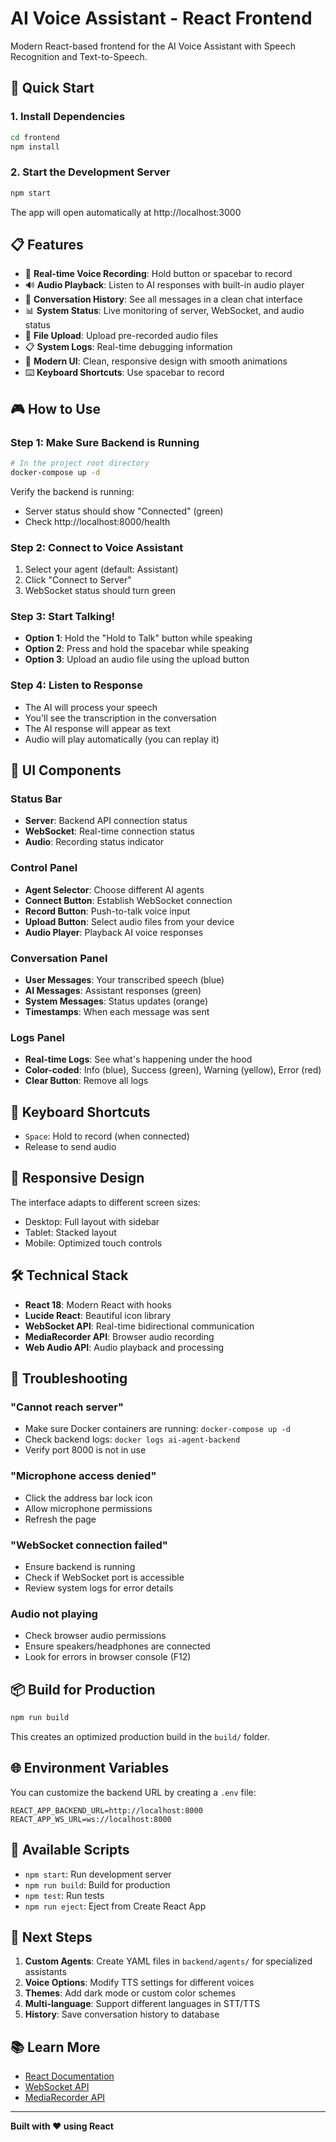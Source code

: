 # AI Voice Assistant - React Frontend

Modern React-based frontend for the AI Voice Assistant with Speech Recognition and Text-to-Speech.

## 🚀 Quick Start

### 1. Install Dependencies
```bash
cd frontend
npm install
``` 

### 2. Start the Development Server
```bash
npm start
```

The app will open automatically at http://localhost:3000

## 📋 Features

- 🎤 **Real-time Voice Recording**: Hold button or spacebar to record
- 🔊 **Audio Playback**: Listen to AI responses with built-in audio player
- 💬 **Conversation History**: See all messages in a clean chat interface
- 📊 **System Status**: Live monitoring of server, WebSocket, and audio status
- 📁 **File Upload**: Upload pre-recorded audio files
- 📋 **System Logs**: Real-time debugging information
- 🎨 **Modern UI**: Clean, responsive design with smooth animations
- ⌨️ **Keyboard Shortcuts**: Use spacebar to record

## 🎮 How to Use

### Step 1: Make Sure Backend is Running
```bash
# In the project root directory
docker-compose up -d
```

Verify the backend is running:
- Server status should show "Connected" (green)
- Check http://localhost:8000/health

### Step 2: Connect to Voice Assistant
1. Select your agent (default: Assistant)
2. Click "Connect to Server"
3. WebSocket status should turn green

### Step 3: Start Talking!
- **Option 1**: Hold the "Hold to Talk" button while speaking
- **Option 2**: Press and hold the spacebar while speaking
- **Option 3**: Upload an audio file using the upload button

### Step 4: Listen to Response
- The AI will process your speech
- You'll see the transcription in the conversation
- The AI response will appear as text
- Audio will play automatically (you can replay it)

## 🎨 UI Components

### Status Bar
- **Server**: Backend API connection status
- **WebSocket**: Real-time connection status
- **Audio**: Recording status indicator

### Control Panel
- **Agent Selector**: Choose different AI agents
- **Connect Button**: Establish WebSocket connection
- **Record Button**: Push-to-talk voice input
- **Upload Button**: Select audio files from your device
- **Audio Player**: Playback AI voice responses

### Conversation Panel
- **User Messages**: Your transcribed speech (blue)
- **AI Messages**: Assistant responses (green)
- **System Messages**: Status updates (orange)
- **Timestamps**: When each message was sent

### Logs Panel
- **Real-time Logs**: See what's happening under the hood
- **Color-coded**: Info (blue), Success (green), Warning (yellow), Error (red)
- **Clear Button**: Remove all logs

## 🔧 Keyboard Shortcuts

- `Space`: Hold to record (when connected)
- Release to send audio

## 📱 Responsive Design

The interface adapts to different screen sizes:
- Desktop: Full layout with sidebar
- Tablet: Stacked layout
- Mobile: Optimized touch controls

## 🛠️ Technical Stack

- **React 18**: Modern React with hooks
- **Lucide React**: Beautiful icon library
- **WebSocket API**: Real-time bidirectional communication
- **MediaRecorder API**: Browser audio recording
- **Web Audio API**: Audio playback and processing

## 🐛 Troubleshooting

### "Cannot reach server"
- Make sure Docker containers are running: `docker-compose up -d`
- Check backend logs: `docker logs ai-agent-backend`
- Verify port 8000 is not in use

### "Microphone access denied"
- Click the address bar lock icon
- Allow microphone permissions
- Refresh the page

### "WebSocket connection failed"
- Ensure backend is running
- Check if WebSocket port is accessible
- Review system logs for error details

### Audio not playing
- Check browser audio permissions
- Ensure speakers/headphones are connected
- Look for errors in browser console (F12)

## 📦 Build for Production

```bash
npm run build
```

This creates an optimized production build in the `build/` folder.

## 🌐 Environment Variables

You can customize the backend URL by creating a `.env` file:

```env
REACT_APP_BACKEND_URL=http://localhost:8000
REACT_APP_WS_URL=ws://localhost:8000
```

## 📄 Available Scripts

- `npm start`: Run development server
- `npm run build`: Build for production
- `npm test`: Run tests
- `npm run eject`: Eject from Create React App

## 🎯 Next Steps

1. **Custom Agents**: Create YAML files in `backend/agents/` for specialized assistants
2. **Voice Options**: Modify TTS settings for different voices
3. **Themes**: Add dark mode or custom color schemes
4. **Multi-language**: Support different languages in STT/TTS
5. **History**: Save conversation history to database

## 📚 Learn More

- [React Documentation](https://react.dev)
- [WebSocket API](https://developer.mozilla.org/en-US/docs/Web/API/WebSocket)
- [MediaRecorder API](https://developer.mozilla.org/en-US/docs/Web/API/MediaRecorder)

---

**Built with ❤️ using React**
